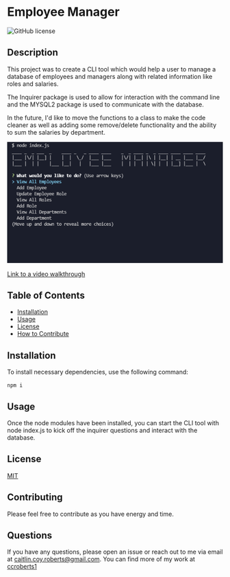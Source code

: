 # Employee Manager

![GitHub license](https://img.shields.io/badge/license-MIT-orange)

## Description

This project was to create a CLI tool which would help a user to manage a database of employees and managers along with related information like roles and salaries.

The Inquirer package is used to allow for interaction with the command line and the MYSQL2 package is used to communicate with the database.

In the future, I'd like to move the functions to a class to make the code cleaner as well as adding some remove/delete functionality and the ability to sum the salaries by department.

![Screenshot of CLI tool](./assets/screenshotCLI.png)

[Link to a video walkthrough](https://www.youtube.com/watch?v=FZ2DXaF0smM)

## Table of Contents

- [Installation](#installation)
- [Usage](#usage)
- [License](#license)
- [How to Contribute](#contributing)

## Installation

To install necessary dependencies, use the following command:

```
npm i
```

## Usage

Once the node modules have been installed, you can start the CLI tool with node index.js to kick off the inquirer questions and interact with the database.

## License

[MIT](https://choosealicense.com/licenses/mit/)

## Contributing

Please feel free to contribute as you have energy and time.

## Questions

If you have any questions, please open an issue or reach out to me via email at <caitlin.coy.roberts@gmail.com>. You can find more of my work at [ccroberts1](https://github.com/ccroberts1)
